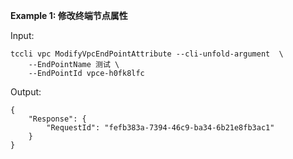 **Example 1: 修改终端节点属性**



Input: 

```
tccli vpc ModifyVpcEndPointAttribute --cli-unfold-argument  \
    --EndPointName 测试 \
    --EndPointId vpce-h0fk8lfc
```

Output: 
```
{
    "Response": {
        "RequestId": "fefb383a-7394-46c9-ba34-6b21e8fb3ac1"
    }
}
```

